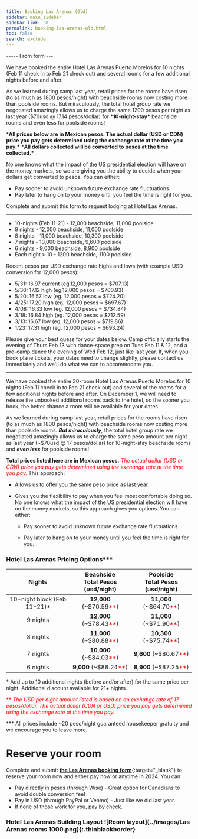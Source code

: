 ```yaml
---
title: Booking Las Arenas (Old)
sidebar: main_sidebar
sidebar_link: 30
permalink: booking-las-arenas-old.html
toc: false
search: exclude
---
```


----- From form ---

We have booked the entire Hotel Las Arenas Puerto Morelos for 10 nights (Feb 11 check in to Feb 21 check out) and several rooms for a few additional nights before and after.

As we learned during camp last year, retail prices for the rooms have risen (to as much as 1800 pesos/night) with beachside rooms now costing more than poolside rooms. But miraculously, the total hotel group rate we negotiated amazingly allows us to charge the same 1200 pesos per night as last year ($70usd @ 17.14 pesos/dollar) for ***10-night-stay\*** beachside rooms and even less for poolside rooms!

***All prices below are in Mexican pesos. The actual dollar (USD or CDN) price you pay gets determined using the exchange rate at the time you pay.\*** ***All dollars collected will be converted to pesos at the time collected.\***

No one knows what the impact of the US presidential election will have on the money markets, so we are giving you the ability to decide when your dollars get converted to pesos. You can either:

- Pay sooner to avoid unknown future exchange rate fluctuations.
- Pay later to hang on to your money until you feel the time is right for you.

Complete and submit this form to request lodging at Hotel Las Arenas.

-----

- 10-nights (Feb 11-21) - 12,000 beachside, 11,000 poolside
- 9 nights - 12,000 beachside, 11,000 poolside
- 8 nights - 11,000 beachside, 10,300 poolside
- 7 nights - 10,000 beachside, 9,600 poolside
- 6 nights - 9,000 beachside, 8,900 poolside
- Each night > 10 - 1200 beachside, 1100 poolside

Recent pesos per USD exchange rate highs and lows (with example USD conversion for 12,000 pesos):

- 5/31: 16.97 current (eg.12,000 pesos = $707.13)
- 5/30: 17.12 high (eg.12,000 pesos = $700.93)
- 5/20: 16.57 low (eg. 12,000 pesos = $724.20)
- 4/25: 17.20 high (eg. 12,000 pesos = $697.67)
- 4/08: 16.33 low (eg. 12,000 pesos = $734.84)
- 3/18: 16.84 high (eg. 12,000 pesos = $712.59)
- 3/13: 16.67 low (eg. 12,000 pesos = $719.86)
- 1/23: 17.31 high (eg. 12,000 pesos = $693.24)

Please give your best guess for your dates below. Camp officially starts the evening of Thurs Feb 13 with dance-space prep on Tues Feb 11 & 12, and a pre-camp dance the evening of Wed Feb 12, just like last year. If, when you book plane tickets, your dates need to change slightly, please contact us immediately and we'll do what we can to accommodate you. 

-----

We have booked the entire 30-room Hotel Las Arenas Puerto Morelos for 10 nights (Feb 11 check in to Feb 21 check out) and several of the rooms for a few additional nights before and after. On December 1, we will need to release the unbooked additional rooms back to the hotel, so the sooner you book, the better chance a room will be available for your dates.

As we learned during camp last year, retail prices for the rooms have risen (to as much as 1800 pesos/night) with beachside rooms now costing more than poolside rooms. ***But miraculously***, the total hotel group rate we negotiated amazingly allows us to charge the same peso amount per night as last year (~$70usd @ 17 pesos/dollar) for 10-night-stay beachside rooms and ***even less*** for poolside rooms!

**Total prices listed here are in Mexican pesos.** <span style="color:red">*The actual dollar (USD or CDN) price you pay gets determined using the exchange rate at the time you pay.*</span> This approach:

*  Allows us to offer you the same peso price as last year.

* Gives you the flexibility to pay when you feel most comfortable doing so. No one knows what the impact of the US presidential election will have on the money markets, so this approach gives you options. You can either:

  * Pay sooner to avoid unknown future exchange rate fluctuations.

  * Pay later to hang on to your money until you feel the time is right for you.

### Hotel Las Arenas Pricing Options***

| Nights | Beachside<br>Total Pesos (usd/night) | Poolside<br>Total Pesos (usd/night) |
| :--------------------------------------------------------: | :----------------------------------: | :----------------------------------: |
| 10-night block (Feb 11-21)* |            **12,000** (~$70.59<span style="color:red">**</span>)            | **11,000** (~$64.70<span style="color:red">**</span>) |
| 9 nights                                                |            **12,000** (~$78.43<span style="color:red">**</span>)            | **11,000** (~$71.90<span style="color:red">**</span>) |
| 8 nights                                                |            **11,000** (~$80.88<span style="color:red">**</span>)            | **10,300** (~$75.74<span style="color:red">**</span>) |
| 7 nights                                                |            **10,000** (~$84.03<span style="color:red">**</span>)            | **9,600** (~$80.67<span style="color:red">**</span>) |
| 6 nights                                                |            **9,000** (~$88.24<span style="color:red">**</span>)            | **8,900** (~$87.25<span style="color:red">**</span>) |

\* Add up to 10 additional nights (before and/or after) for the same price per night. Additional discount available for 21+ nights.

<span style="color:red">\** *The USD per night amount listed is based on an exchange rate of 17 pesos/dollar. The actual dollar (CDN or USD) price you pay gets determined using the exchange rate at the time you pay.*</span>

\*\*\* All prices include ~20 peso/night guaranteed housekeeper gratuity and we encourage you to leave more.

# Reserve your room
Complete and submit [**the Las Arenas booking form**](https://docs.google.com/forms/d/e/1FAIpQLSct3SrTHl76pMYcZ5z9-eWdLCjCXzf4igqfVk689qA42YuyWA/viewform){:target="_blank"} to reserve your room now and either pay now or anytime in 2024. You can:

* Pay directly in pesos (through Wise) - Great option for Canadians to avoid double conversion fee!
* Pay in USD (through PayPal or Venmo) - Just like we did last year.
* If none of those work for you, pay by check.

<!-- Keep next two lines on one to lessen vertical spacing -->
### Hotel Las Arenas Building Layout ![Room layout](../images/Las Arenas rooms 1000.png){:.thinblackborder}